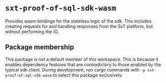 # `sxt-proof-of-sql-sdk-wasm`
Provides wasm bindings for the stateless logic of the sdk.
This includes creating requests for and handling responses from the SxT platform, but without performing the IO.

## Package membership
This package is not a default member of this workspace.
This is because it enables dependency features that are contradictory to those enabled by the typical sdk client.
During development, run cargo commands with `-p sxt-proof-of-sql-sdk-wasm` to select this package exclusively.
